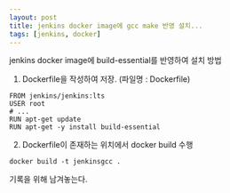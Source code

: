 ```yaml
---
layout: post
title: jenkins docker image에 gcc make 반영 설치...
tags: [jenkins, docker] 
---
```




jenkins docker image에 build-essential를 반영하여 설치 방법

1. Dockerfile을 작성하여 저장. (파일명 : Dockerfile)

```
FROM jenkins/jenkins:lts
USER root
# ...
RUN apt-get update
RUN apt-get -y install build-essential
```

2. Dockerfile이 존재하는 위치에서 docker build 수행

```
docker build -t jenkinsgcc .
```



기록을 위해 남겨놓는다. 

